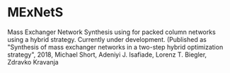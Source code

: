 # MExNetS
Mass Exchanger Network Synthesis using for packed column networks using a hybrid strategy. Currently under development. (Published as "Synthesis of mass exchanger networks in a two-step hybrid optimization strategy", 2018, Michael Short, Adeniyi J. Isafiade, Lorenz T. Biegler, Zdravko Kravanja
